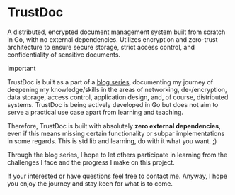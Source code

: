 # TrustDoc
A distributed, encrypted document management system built from scratch in Go, with no external dependencies. Utilizes encryption and zero-trust architecture to ensure secure storage, strict access control, and confidentiality of sensitive documents.

> [!IMPORTANT]
> TrustDoc is built as a part of a [blog series](https://blog.ioutil.app), documenting my journey of deepening my knowledge/skills in the areas of networking, de-/encryption, data storage, access control, application design, and, of course, distributed systems. TrustDoc is being actively developed in Go but does not aim to serve a practical use case apart from learning and teaching.
> 
> Therefore, TrustDoc is built with absolutely **zero external dependencies**, even if this means missing certain functionality or subpar implementations in some regards. This is std lib and learning, do with it what you want. ;)
> 
> Through the blog series, I hope to let others participate in learning from the challenges I face and the progress I make on this project.
> 
> If your interested or have questions feel free to contact me. Anyway, I hope you enjoy the journey and stay keen for what is to come.